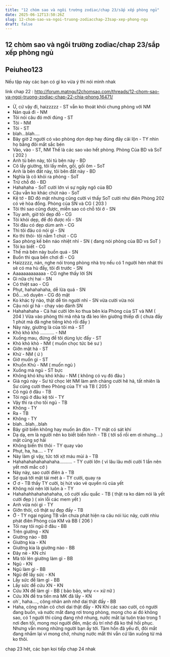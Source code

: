 ```yaml
---
title: "12 chòm sao và ngôi trường zodiac/chap 23/sắp xếp phòng ngủ"
date: 2025-06-12T13:50:26Z
slug: 12-chom-sao-va-ngoi-truong-zodiacchap-23sap-xep-phong-ngu
draft: false
---
```


## 12 chòm sao và ngôi trường zodiac/chap 23/sắp xếp phòng ngủ

## Peiuheo123

Nếu tập này các bạn có gì ko vừa ý thì nói mình nhak
 
 
link chap 22 :
http://forum.matngu12chomsao.com/threads/12-chom-sao-va-ngoi-truong-zodiac-chap-22-chia-phong.16471/
 
- Ừ, cứ vậy đi, haizzzzz - ST vẫn ko thoát khỏi chung phòng với NM
- Nản quá đi - NM
- Tôi nói câu đó mới đúng - ST
- Tôi - NM
- Tôi - ST
- blah...blah....
- Bây giờ 2 người có vào phòng dọn dẹp hay đúng đây cãi lộn - TY nhìn họ bằng đôi mắt sắc bén
- Vào, vào - ST, NM
Thế là các sao vào hết phòng.
Phòng Của BD và SoT ( 202 )
- Anh tủ bên này, tôi tủ bên này - BD
- Cô lấy giường, tôi lấy mền, gối, gối ôm - SoT
- Anh là bên đất này, tôi bên đất này - BD
- Nghĩa là cô khỏi ra phòng - SoT
- Trừ chỗ đó - BD
- Hahahaha - SoT cười lớn vì sự ngây ngô của BD
- Cậu vẫn ko khác chút nào - SoT
- Kệ tớ - BD đỏ mặt nhưng cũng cười vì thấy SoT cười như điên
Phòng 202 có vẻ hòa đồng.
Phòng của SN và CG ( 203 )
- Tôi thì sao cũng được, miễn sao có chỗ tôi ở - SN
- Tùy anh, giờ tôi dẹp đồ - CG
- Tôi khỏi dẹp, để đó được rồi - SN
- Tôi đâu có dẹp dùm anh - CG
- Thì tôi đâu có nói gì - SN
- Ko thì thôi- tôi nằm 1 chút - CG
- Sao phòng kế bên náo nhiệt nhỉ - SN ( đang nói phòng của BD vs SoT )
- Tôi ko biết - CG
- Thế mà bên này buồn quá - SN
- Buồn thì qua bển chơi đi - CG
- Haizzzzz, nản, nghe nói trong phòng nhà trọ nếu có 1 người hèn nhát thì sẽ có ma hù đấy, tôi đi trước - SN
- Aaaaaaaaaaaaa - CG nghe thấy lời SN
- Gì nữa chị hai - SN
- Có thiệt sao - CG
- Phụt, hahahahaha, dễ lừa quá - SN
- Đồ....vô duyên - CG đỏ mặt
- Ko khác tý nào, thật dễ tin người nhỉ - SN vừa cười vừa nói
- Cậu nói gì hả - chạy vào đánh SN
- Hahahahaha - Cả hai cười lớn ko thua bên kia
Phòng của ST và NM ( 204 )
Vừa vào phòng thì mã nhà ta đã leo lên giường thiếp đi ( chưa đầy 1 phút mà đã nghe tiếng khò rồi đấy )
- Này này, giường là của tôi mà - ST
- Khò khò khò ........... - NM
- Xuống mau, đừng để tôi dùng lực đấy - ST
- Khò khò khò - NM ( muốn chọc tức bé sư )
- Giỡn mặt hả - ST
- Khừ - NM ( ừ )
- Giờ muốn gì - ST
- Khuốn Khủ - NM ( muốn ngủ )
- Xuống mà ngủ - ST bực
- Không khó khụ khó khâu - NM ( không có vụ đó đâu )
- Giả ngủ này - Sư tử chọc lét NM làm anh chàng cười hê hả, tất nhiên là Sư cũng cười theo
Phòng của TY và TB ( 205 )
- Cô ngủ ở đâu - TB
- Tôi ngủ ở đâu kệ tôi - TY
- Vậy thì ra cho tôi ngủ - TB
- Không - TY
- Ra - TB
- Không - TY
- blah...blah...blah
- Bây giờ biến không hay muốn ăn đòn - TY mặt có sát khí
- Dạ dạ, em là người nên ko biết biến hình - TB ( tới sồ rồi em ơi nhưng....) mặt cũng sợ hãi
- Không biến thì thôi - TY quay vào
- Phụt, ha, ha.... - TY
- Này làm gì vậy, tức tới xịt máu mủi à - TB
- Hahahahahahahahaha.......... - TY cười lớn ( vì lâu lâu mới cười 1 lần nên yết mới mắc cở )
- Này này, sao cười điên à - TB
- Sợ quá tới mặt tái mét à - TY cười, quay ra
- Ơ ơ - TB thấy TY cười, bị hút vào vẻ quyến rũ của yết
- Không nói nên lời luôn à - TY
- Hahahahhahahahahaha, cô cười xấu quắc - TB ( thật ra ko dám nói là yết cười đẹp ) ( xin lỗi các mem yết )
- Anh vừa nói gì - TY
- Giỡn thôi, cô thật sự đẹp đấy - TB
- Ớ - TY ngại ngùng
TB vẫn chưa phát hiện ra câu nói lúc nãy, cười nhìu phát điên
Phòng của KM và BB ( 206 )
- Tối nay tôi ngủ ở đâu - BB
- Trên giường - KN
- Giường nào - BB
- Giường kia - KN
- Giường kia là giường nào - BB
- Đây nè - KN chỉ
- Mà tôi lên giường làm gì - BB
- Ngủ - KN
- Ngủ làm gì - BB
- Ngủ để lấy sức - KN
- Lấy sức để làm gì - BB
- Lấy sức để cứu XN - KN
- Cứu XN để làm gì - BB ( bảo bảo, why <= xử nữ )
- Cứu XN để tra tiền mà MK đã lấy - KN
- oh`, haha...., công nhân anh nhớ dai thật đấy - BB
- Haha, công nhân cô chơi dai thật đấy - KN
Khi các sao cười, có người đang buồn, và nước mắt đang rơi trong phòng, mong cho ai đó không sao, có 1 người thì cũng đang nhớ nhung, nước mắt lại tuôn trào trong 1 nơi đen tối, mong mọi người đến, mặc dù trí nhớ đã ko thể hồi phục. Nhưng vẫn mong những người bạn ấy tới. Tâm hồn đã yếu đi, đôi mắt đang nhắm lại vì mong chờ, nhưng nước mắt thì vẫn cứ lăn xuống từ má ko thôi.
 
chap 23 hêt, các bạn koi tiếp chap 24 nhak